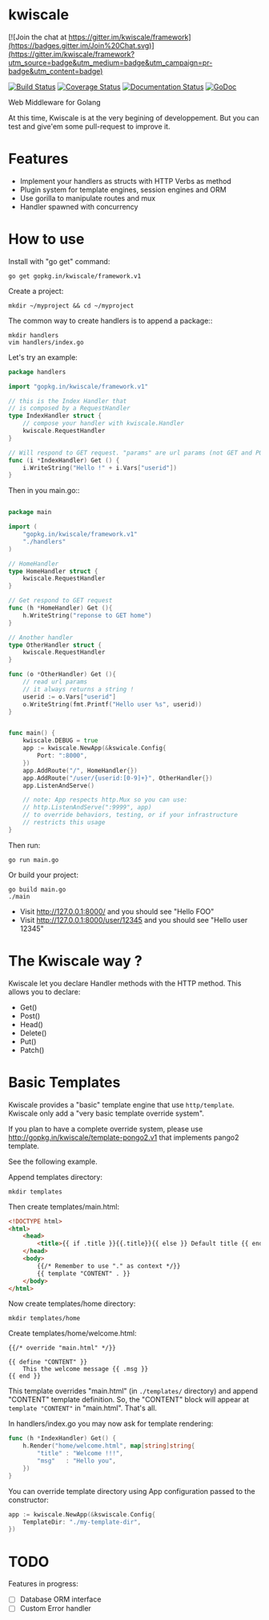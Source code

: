 kwiscale
========

[![Join the chat at https://gitter.im/kwiscale/framework](https://badges.gitter.im/Join%20Chat.svg)](https://gitter.im/kwiscale/framework?utm_source=badge&utm_medium=badge&utm_campaign=pr-badge&utm_content=badge)

[![Build Status](https://drone.io/github.com/kwiscale/framework/status.png)](https://drone.io/github.com/kwiscale/framework/latest)
[![Coverage Status](https://coveralls.io/repos/kwiscale/framework/badge.svg?branch=master&service=github)](https://coveralls.io/github/kwiscale/framework?branch=master)
[![Documentation Status](https://readthedocs.org/projects/kwiscale/badge/?version=latest)](http://kwiscale.readthedocs.org/en/latest/?badge=latest)
[![GoDoc](https://godoc.org/gopkg.in/kwiscale/framework.v1?status.svg)](https://godoc.org/gopkg.in/kwiscale/framework.v1)

Web Middleware for Golang

At this time, Kwiscale is at the very begining of developpement. But you can test and give'em some pull-request to improve it.


Features
========

- Implement your handlers as structs with HTTP Verbs as method
- Plugin system for template engines, session engines and ORM
- Use gorilla to manipulate routes and mux
- Handler spawned with concurrency


How to use
==========

Install with "go get" command:

    go get gopkg.in/kwiscale/framework.v1

Create a project:

    mkdir ~/myproject && cd ~/myproject

The common way to create handlers is to append a package::

    mkdir handlers
    vim handlers/index.go

Let's try an example:

```go
package handlers

import "gopkg.in/kwiscale/framework.v1"

// this is the Index Handler that
// is composed by a RequestHandler
type IndexHandler struct {
    // compose your handler with kwiscale.Handler
    kwiscale.RequestHandler
}

// Will respond to GET request. "params" are url params (not GET and POST data)
func (i *IndexHandler) Get () {
    i.WriteString("Hello !" + i.Vars["userid"])
}
```

Then in you main.go::

```go

package main

import (
    "gopkg.in/kwiscale/framework.v1"
    "./handlers"
)

// HomeHandler
type HomeHandler struct {
	kwiscale.RequestHandler
}

// Get respond to GET request
func (h *HomeHandler) Get (){
	h.WriteString("reponse to GET home")
}

// Another handler
type OtherHandler struct {
	kwiscale.RequestHandler
}

func (o *OtherHandler) Get (){
	// read url params
	// it always returns a string !
	userid := o.Vars["userid"]
	o.WriteString(fmt.Printf("Hello user %s", userid))
}


func main() {
	kwiscale.DEBUG = true
	app := kwiscale.NewApp(&kswicale.Config{
        Port: ":8000",
    })
	app.AddRoute("/", HomeHandler{})
	app.AddRoute("/user/{userid:[0-9]+}", OtherHandler{})
    app.ListenAndServe()

    // note: App respects http.Mux so you can use:
    // http.ListenAndServe(":9999", app)
    // to override behaviors, testing, or if your infrastructure
    // restricts this usage
}
```


Then run:

    go run main.go

Or build your project:

    go build main.go
    ./main


- Visit http://127.0.0.1:8000/ and you should see "Hello FOO"
- Visit http://127.0.0.1:8000/user/12345 and you should see "Hello user 12345"


The Kwiscale way ?
==================

Kwiscale let you declare Handler methods with the HTTP method. This allows you to declare:

* Get()
* Post()
* Head()
* Delete()
* Put()
* Patch()


Basic Templates
===============

Kwiscale provides a "basic" template engine that use `http/template`. Kwiscale only add a "very basic template override system".

If you plan to have a complete override system, please use http://gopkg.in/kwiscale/template-pongo2.v1 that implements pango2 template.

See the following example.

Append templates directory:

    mkdir templates

Then create templates/main.html:

```html
<!DOCTYPE html>
<html>
    <head>
        <title>{{ if .title }}{{.title}}{{ else }} Default title {{ end }}</title>
    </head>
    <body>
        {{/* Remember to use "." as context */}}
        {{ template "CONTENT" . }}
    </body>
</html>
```
Now create templates/home directory:

    mkdir templates/home

Create templates/home/welcome.html:

    {{/* override "main.html" */}}

    {{ define "CONTENT" }}
        This the welcome message {{ .msg }}
    {{ end }}

This template overrides "main.html" (in `./templates/` directory) and append "CONTENT" template definition. So, the "CONTENT" block will appear at `template "CONTENT"` in "main.html". That's all.  

In handlers/index.go you may now ask for template rendering:

```go
func (h *IndexHandler) Get() {
    h.Render("home/welcome.html", map[string]string{
        "title" : "Welcome !!!",
        "msg"   : "Hello you",
    })
}
```

You can override template directory using App configuration passed to the constructor:

```go
app := kwiscale.NewApp(&kswiscale.Config{
    TemplateDir: "./my-template-dir",
})

```


TODO
====

Features in progress:

- [ ] Database ORM interface
- [ ] Custom Error handler
